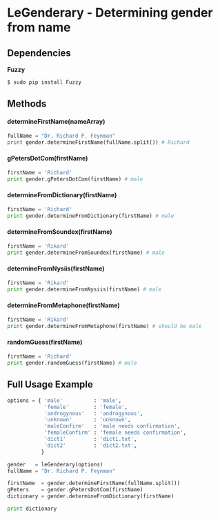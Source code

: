 # LeGenderary - Determining gender from name

## Dependencies

**Fuzzy**

```sh
$ sudo pip install Fuzzy
```

## Methods

#### determineFirstName(nameArray)

```python
fullName = "Dr. Richard P. Feynman"
print gender.determineFirstName(fullName.split()) # Richard
```

#### gPetersDotCom(firstName)

```python
firstName = 'Richard'
print gender.gPetersDotCom(firstName) # male
```

#### determineFromDictionary(firstName)

```python
firstName = 'Richard'
print gender.determineFromDictionary(firstName) # male
```

#### determineFromSoundex(firstName)

```python
firstName = 'Rikard'
print gender.determineFromSoundex(firstName) # male
```

#### determineFromNysiis(firstName)

```python
firstName = 'Rikard'
print gender.determineFromNysiis(firstName) # male
```

#### determineFromMetaphone(firstName)

```python
firstName = 'Rikard'
print gender.determineFromMetaphone(firstName) # should be male
```

#### randomGuess(firstName)

```python
firstName = 'Richard'
print gender.randomGuess(firstName) # male
```


## Full Usage Example

```python
options = { 'male'          : 'male',
            'female'        : 'female',
            'androgynous'   : 'androgynous',
            'unknown'       : 'unknown',
            'maleConfirm'   : 'male needs confirmation',
            'femaleConfirm' : 'female needs confirmation',
            'dict1'         : 'dict1.txt',
            'dict2'         : 'dict2.txt',
           }

gender   = leGenderary(options)
fullName = "Dr. Richard P. Feynman"

firstName  = gender.determineFirstName(fullName.split())
gPeters    = gender.gPetersDotCom(firstName)
dictionary = gender.determineFromDictionary(firstName)

print dictionary
```
